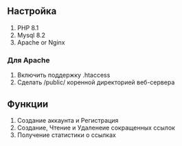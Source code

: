 
## Настройка

1) PHP 8.1
2) Mysql 8.2
3) Apache or Nginx

### Для Apache
1) Включить поддержку .htaccess
2) Сделать /public/ коренной директорией веб-сервера

## Функции

1) Создание аккаунта и Регистрация
2) Создание, Чтение и Удаленеие сокращенных ссылок
3) Получение статистики о ссылках